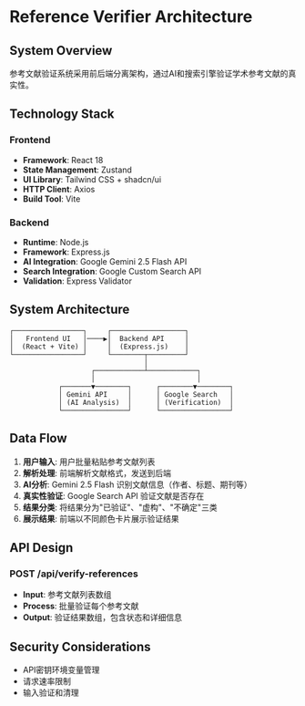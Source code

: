 # Reference Verifier Architecture

## System Overview
参考文献验证系统采用前后端分离架构，通过AI和搜索引擎验证学术参考文献的真实性。

## Technology Stack

### Frontend
- **Framework**: React 18
- **State Management**: Zustand
- **UI Library**: Tailwind CSS + shadcn/ui
- **HTTP Client**: Axios
- **Build Tool**: Vite

### Backend
- **Runtime**: Node.js
- **Framework**: Express.js
- **AI Integration**: Google Gemini 2.5 Flash API
- **Search Integration**: Google Custom Search API
- **Validation**: Express Validator

## System Architecture

```
┌─────────────────┐     ┌──────────────────┐
│   Frontend UI   │────▶│  Backend API     │
│  (React + Vite) │     │  (Express.js)    │
└─────────────────┘     └────────┬─────────┘
                                 │
                    ┌────────────┴────────────┐
                    │                         │
            ┌───────▼────────┐      ┌────────▼────────┐
            │ Gemini API     │      │ Google Search   │
            │ (AI Analysis)  │      │ (Verification)  │
            └────────────────┘      └─────────────────┘
```

## Data Flow

1. **用户输入**: 用户批量粘贴参考文献列表
2. **解析处理**: 前端解析文献格式，发送到后端
3. **AI分析**: Gemini 2.5 Flash 识别文献信息（作者、标题、期刊等）
4. **真实性验证**: Google Search API 验证文献是否存在
5. **结果分类**: 将结果分为"已验证"、"虚构"、"不确定"三类
6. **展示结果**: 前端以不同颜色卡片展示验证结果

## API Design

### POST /api/verify-references
- **Input**: 参考文献列表数组
- **Process**: 批量验证每个参考文献
- **Output**: 验证结果数组，包含状态和详细信息

## Security Considerations
- API密钥环境变量管理
- 请求速率限制
- 输入验证和清理